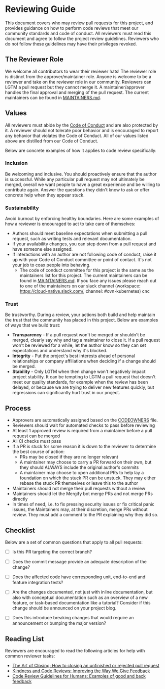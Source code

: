 # Reviewing Guide

This document covers who may review pull requests for this project, and provides guidance on how to perform code reviews that meet our community standards and code of conduct. All reviewers must read this document and agree to follow the project review guidelines. Reviewers who do not follow these guidelines may have their privileges revoked.

## The Reviewer Role

We welcome all contributors to wear their reviewer hats! The reviewer role is distinct from the approver/maintainer role. Anyone is welcome to be a reviewer and take on the reviewer role in our community. Reviewers can LGTM a pull request but they cannot merge it. A maintainer/approver handles the final approval and merging of the pull request. The current maintainers can be found in [MAINTAINERS.md](./MAINTAINERS.md).

## Values

All reviewers must abide by the [Code of Conduct](CODE_OF_CONDUCT.md) and are also protected by it. A reviewer should not tolerate poor behavior and is encouraged to report any behavior that violates the Code of Conduct. All of our values listed above are distilled from our Code of Conduct.

Below are concrete examples of how it applies to code review specifically:

### Inclusion

Be welcoming and inclusive. You should proactively ensure that the author is successful. While any particular pull request may not ultimately be merged, overall we want people to have a great experience and be willing to contribute again. Answer the questions they didn't know to ask or offer concrete help when they appear stuck.

### Sustainability

Avoid burnout by enforcing healthy boundaries. Here are some examples of how a reviewer is encouraged to act to take care of themselves:

* Authors should meet baseline expectations when submitting a pull request, such as writing tests and relevant documentation.
* If your availability changes, you can step down from a pull request and have someone else assigned.
* If interactions with an author are not following code of conduct, raise it up with your Code of Conduct committee or point of contact. It's not your job to coax people into behaving.
  * The code of conduct committee for this project is the same as the maintainers list for this project. The current maintainers can be found in [MAINTAINERS.md](./MAINTAINERS.md). If you face any issues please reach out to one of the maintainers on our slack channel (workspace: https://cloud-native.slack.com/, channel: #ovn-kubernetes)
cnc
### Trust

Be trustworthy. During a review, your actions both build and help maintain the trust that the community has placed in this project. Below are examples of ways that we build trust:

* **Transparency** - If a pull request won't be merged or shouldn't be merged, clearly say why and tag a maintainer to close it. If a pull request won't be reviewed for a while, let the author know so they can set expectations and understand why it's blocked.
* **Integrity** - Put the project's best interests ahead of personal relationships or company affiliations when deciding if a change should be merged.
* **Stability** - Only LGTM when then change won't negatively impact project stability. It can be tempting to LGTM a pull request that doesn't meet our quality standards, for example when the review has been delayed, or because we are trying to deliver new features quickly, but regressions can significantly hurt trust in our project.

## Process

* Approvers are automatically assigned based on the [CODEOWNERS](https://github.com/ovn-org/ovn-kubernetes/blob/master/CODEOWNERS) file.
* Reviewers should wait for automated checks to pass before reviewing
* At least 1 approved review is required from a maintainer before a pull request can be merged
* All CI checks must pass
* If a PR is stuck for some reason it is down to the reviewer to determine the best course of action:
  * PRs may be closed if they are no longer relevant
  * A maintainer may choose to carry a PR forward on their own, but they should ALWAYS include the original author's commits
  * A maintainer may choose to open additional PRs to help lay a foundation on which the stuck PR can be unstuck. They may either rebase the stuck PR themselves or leave this to the author
* Maintainers should not merge their pull requests without a review
* Maintainers should let the Mergify bot merge PRs and not merge PRs directly
* In times of need, i.e. to fix pressing security issues or fix critical panic issues, the Maintainers may, at their discretion, merge PRs without review. They must add a comment to the PR explaining why they did so.


## Checklist

Below are a set of common questions that apply to all pull requests:

- [ ] Is this PR targeting the correct branch?
- [ ] Does the commit message provide an adequate description of the change?
- [ ] Does the affected code have corresponding unit, end-to-end and feature integration tests?
- [ ] Are the changes documented, not just with inline documentation, but also with conceptual documentation such as an overview of a new feature, or task-based documentation like a tutorial? Consider if this change should be announced on your project blog.
- [ ] Does this introduce breaking changes that would require an announcement or bumping the major version?


## Reading List

Reviewers are encouraged to read the following articles for help with common reviewer tasks:

* [The Art of Closing: How to closing an unfinished or rejected pull request](https://blog.jessfraz.com/post/the-art-of-closing/)
* [Kindness and Code Reviews: Improving the Way We Give Feedback](https://product.voxmedia.com/2018/8/21/17549400/kindness-and-code-reviews-improving-the-way-we-give-feedback)
* [Code Review Guidelines for Humans: Examples of good and back feedback](https://phauer.com/2018/code-review-guidelines/#code-reviews-guidelines-for-the-reviewer)
